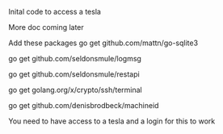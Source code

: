 Inital code to access a tesla

More doc coming later


Add these packages
go get github.com/mattn/go-sqlite3

go get github.com/seldonsmule/logmsg

go get github.com/seldonsmule/restapi

go get golang.org/x/crypto/ssh/terminal

go get github.com/denisbrodbeck/machineid

You need to have access to a tesla and a login for this to work

